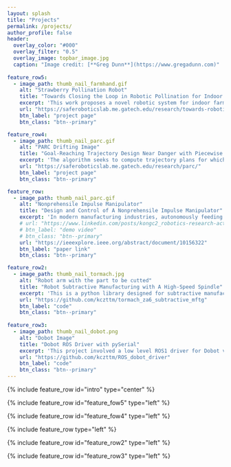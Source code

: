 ```yaml
---
layout: splash
title: "Projects"
permalink: /projects/
author_profile: false
header:
  overlay_color: "#000"
  overlay_filter: "0.5"
  overlay_image: topbar_image.jpg
  caption: "Image credit: [**Greg Dunn**](https://www.gregadunn.com)"
    
feature_row5:
  - image_path: thumb_nail_farmhand.gif
    alt: "Strawberry Pollination Robot"
    title: "Towards Closing the Loop in Robotic Pollination for Indoor Farming via Autonomous Microscopic Inspection"
    excerpt: 'This work proposes a novel robotic system for indoor farming. The proposed hardware combines a 7-degree-of-freedom (DOF) manipulator arm with a custom end-effector, comprised of an endoscope camera, a 2-DOF microscope subsystem, and a custom vibrating pollination tool; this is paired with algorithms to detect and estimate the pose of strawberry flowers, navigate to each flower, pollinate using the tool, and inspect with the microscope.'
    url: "https://saferoboticslab.me.gatech.edu/research/towards-robotic-pollination/"
    btn_label: "project page"
    btn_class: "btn--primary"

feature_row4:
  - image_path: thumb_nail_parc.gif
    alt: "PARC Drifting Image"
    title: "Goal-Reaching Trajectory Design Near Danger with Piecewise Affine Reach-avoid Computation"
    excerpt: 'The algorithm seeks to compute trajectory plans for which a robot is guaranteed to reach a goal and to avoid obstacles in the specific near danger case, also known as a narrow gap, where the agent starts near the goal, but must navigate through tight obstacles that block its path.'
    url: "https://saferoboticslab.me.gatech.edu/research/parc/"
    btn_label: "project page"
    btn_class: "btn--primary"

feature_row:
  - image_path: thumb_nail_parc.gif
    alt: "Nonprehensile Impulse Manipulator"
    title: "Design and Control of A Nonprehensile Impulse Manipulator"
    excerpt: 'In modern manufacturing industries, autonomously feeding unsorted small components such as bolts and nuts into ongoing robot assembly processes has been a challenging topic for years because most commonly used devices, albeit possess a great processing speed, are not versatile enough to economically adapt to any new parts. In this project, we built a novel part feeder that uses impulse shocks to flip parts into poses more suitable for grasping.' 
    # url: "https://www.linkedin.com/posts/kongc2_robotics-research-activity-7038741450318073856-GMZA?"
    # btn_label: "demo video"
    # btn_class: "btn--primary"
    url: "https://ieeexplore.ieee.org/abstract/document/10156322"
    btn_label: "paper link"
    btn_class: "btn--primary"

feature_row2:
  - image_path: thumb_nail_tormach.jpg
    alt: "Robot arm with the part to be cutted"
    title: "Robot Subtractive Manufacturing with A High-Speed Spindle"
    excerpt: 'This is a python library designed for subtractive manufacturing applications using the Tormach ZA6 robotic arm, integrated with a high-speed spindle and an ATI Force/Torque sensor. The library offers functions for calibrating the workspace, assessing shape feasibility by checking for singularities and joint limits, and determining optimal part placement. It includes code for generating Cartesian path profiles and solving for joint angle trajectories using quadratic programming, enabling precise, closed-loop force control and efficient path planning for manufacturing tasks.'
    url: "https://github.com/kczttm/tormach_za6_subtractive_mftg"
    btn_label: "code"
    btn_class: "btn--primary"
  
feature_row3:
  - image_path: thumb_nail_dobot.png
    alt: "Dobot Image"
    title: "Dobot ROS Driver with pySerial"
    excerpt: 'This project involved a low level ROS1 driver for Dobot v1.0. The functionality includes the reading and controlling of joint angles, forward kinematics, inverse kinematics, integration with usb webcam.'
    url: "https://github.com/kczttm/ROS_dobot_driver"
    btn_label: "code"
    btn_class: "btn--primary"
---
```


{% include feature_row id="intro" type="center" %}

{% include feature_row id="feature_fow5" type="left" %}

{% include feature_row id="feature_fow4" type="left" %}

{% include feature_row type="left" %}

{% include feature_row id="feature_row2" type="left" %}

{% include feature_row id="feature_row3" type="left" %}
